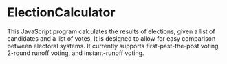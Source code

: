 # ElectionCalculator
This JavaScript program calculates the results of elections, given a list of candidates and a list of votes. It is designed to allow for easy comparison between electoral systems. It currently supports first-past-the-post voting, 2-round runoff voting, and instant-runoff voting.